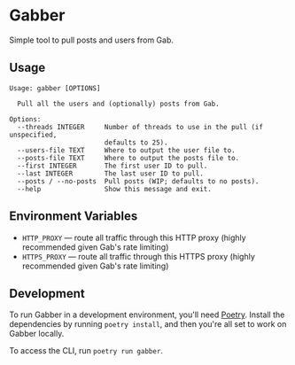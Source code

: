 # Gabber
Simple tool to pull posts and users from Gab.

## Usage

```text
Usage: gabber [OPTIONS]

  Pull all the users and (optionally) posts from Gab.

Options:
  --threads INTEGER     Number of threads to use in the pull (if unspecified,
                        defaults to 25).
  --users-file TEXT     Where to output the user file to.
  --posts-file TEXT     Where to output the posts file to.
  --first INTEGER       The first user ID to pull.
  --last INTEGER        The last user ID to pull.
  --posts / --no-posts  Pull posts (WIP; defaults to no posts).
  --help                Show this message and exit.
```

## Environment Variables

* `HTTP_PROXY` — route all traffic through this HTTP proxy (highly recommended given Gab's rate limiting)
* `HTTPS_PROXY` — route all traffic through this HTTPS proxy (highly recommended given Gab's rate limiting)

## Development

To run Gabber in a development environment, you'll need [Poetry](https://python-poetry.org). Install the dependencies by running `poetry install`, and then you're all set to work on Gabber locally.

To access the CLI, run `poetry run gabber`.
